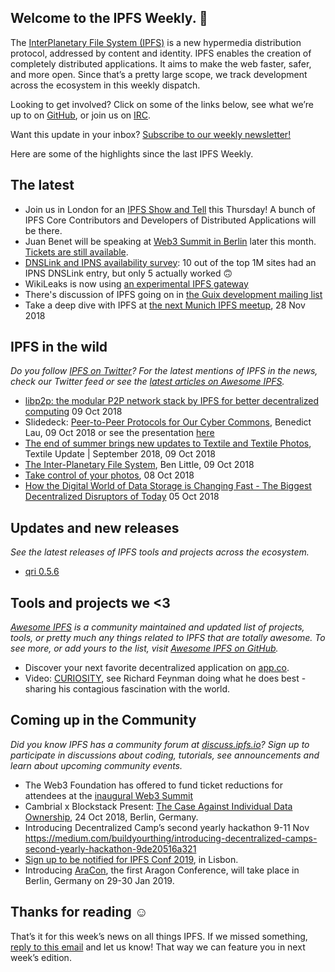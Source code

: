 ## Welcome to the IPFS Weekly. 👋

The [InterPlanetary File System (IPFS)](https://ipfs.io/) is a new hypermedia distribution protocol, addressed by content and identity. IPFS enables the creation of completely distributed applications. It aims to make the web faster, safer, and more open. Since that’s a pretty large scope, we track development across the ecosystem in this weekly dispatch.

Looking to get involved? Click on some of the links below, see what we’re up to on [GitHub](https://github.com/ipfs), or join us on [IRC](https://riot.im/app/#/room/#ipfs:matrix.org).

Want this update in your inbox? [Subscribe to our weekly newsletter!](https://tinyletter.com/ipfsnewsletter)

Here are some of the highlights since the last IPFS Weekly.

## The latest

+ Join us in London for an [IPFS Show and Tell](https://www.meetup.com/london-ipfs/events/255386386/) this Thursday! A bunch of IPFS Core Contributors and Developers of Distributed Applications will be there.
+ Juan Benet will be speaking at [Web3 Summit in Berlin](https://web3summit.com/speakers/) later this month. [Tickets are still available](https://web3summit.com/tickets/).
+ [DNSLink and IPNS availability survey](https://www.ctrl.blog/entry/dnslink-ipns-top1m-websites): 10 out of the top 1M sites had an IPNS DNSLink entry, but only 5 actually worked 🙃
+ WikiLeaks is now using [an experimental IPFS gateway](https://ipfs.wikileaks.org/)
+ There's discussion of IPFS going on in [the Guix development mailing list](https://lists.gnu.org/archive/html/guix-devel/2018-10/msg00220.html)
+ Take a deep dive with IPFS at [the next Munich IPFS meetup](https://www.meetup.com/de-DE/Munich-IPFS-User-Group/events/255295895/), 28 Nov 2018

## IPFS in the wild
*Do you follow [IPFS on Twitter](https://twitter.com/IPFSbot)? For the latest mentions of IPFS in the news, check our Twitter feed or see the [latest articles on Awesome IPFS](https://awesome.ipfs.io/categories/articles/).* 

+ [libp2p: the modular P2P network stack by IPFS for better decentralized computing](https://hub.packtpub.com/libp2p-the-modular-p2p-network-stack-by-ipfs-for-better-decentralized-computing/) 09 Oct 2018
+ Slidedeck: [Peer-to-Peer Protocols for Our Cyber Commons](https://live.deprecated.systems/presentation.html#1), Benedict Lau, 09 Oct 2018 or see the presentation [here](https://www.youtube.com/watch?v=Ivd5LwlR1is)
+ [The end of summer brings new updates to Textile and Textile Photos](https://medium.com/textileio/textile-update-september-2018-d0d00cca917), Textile Update | September 2018, 09 Oct 2018
+ [The Inter-Planetary File System](https://medium.com/@ben.little6/the-inter-planetary-file-system-fee2d3d0e8d6), Ben Little, 09 Oct 2018
+ [Take control of your photos](https://technology.mb.com.ph/2018/10/08/take-control-of-your-photos/), 08 Oct 2018
+ [How the Digital World of Data Storage is Changing Fast - The Biggest Decentralized Disruptors of Today](https://medium.com/aconomylabs/how-the-digital-world-of-data-storage-is-changing-fast-the-biggest-decentralized-disruptors-of-bf833440ea99) 05 Oct 2018

## Updates and new releases
*See the latest releases of IPFS tools and projects across the ecosystem.*

+ [qri 0.5.6](https://github.com/qri-io/qri/releases/tag/v0.5.6)  

## Tools and projects we <3
*[Awesome IPFS](https://awesome.ipfs.io/) is a community maintained and updated list of projects, tools, or pretty much any things related to IPFS that are totally awesome. To see more, or add yours to the list, visit [Awesome IPFS on GitHub](https://github.com/ipfs/awesome-ipfs).* 

+ Discover your next favorite decentralized application on [app.co](https://app.co/).
+ Video: [CURIOSITY](https://www.youtube.com/watch?v=UjEngEpiJKo), see Richard Feynman doing what he does best - sharing his contagious fascination with the world.

## Coming up in the Community
*Did you know IPFS has a community forum at [discuss.ipfs.io](https://discuss.ipfs.io/)? Sign up to participate in discussions about coding, tutorials, see announcements and learn about upcoming community events.*

+ The Web3 Foundation has offered to fund ticket reductions for attendees at the [inaugural Web3 Summit](https://medium.com/web3foundation/endowing-an-open-inclusive-community-at-web3-summit-3013456f4f84)
+ Cambrial x Blockstack Present: [The Case Against Individual Data Ownership](https://www.eventbrite.com/e/cambrial-x-blockstack-present-the-case-against-individual-data-ownership-tickets-51151166516), 24 Oct 2018, Berlin, Germany.
+ Introducing Decentralized Camp’s second yearly hackathon 9-11 Nov https://medium.com/buildyourthing/introducing-decentralized-camps-second-yearly-hackathon-9de20516a321
+ [Sign up to be notified for IPFS Conf 2019](https://docs.google.com/forms/d/e/1FAIpQLSfJVVPwvp6RY3MUg1zAVl1g_5y2nGb7WJIMI1Hs6glzm7FLHQ/viewform), in Lisbon.
+ Introducing [AraCon](https://blog.aragon.org/announcing-aracon-the-aragon-conference/), the first Aragon Conference, will take place in Berlin, Germany on 29-30 Jan 2019.

## Thanks for reading ☺️

That’s it for this week’s news on all things IPFS. If we missed something, [reply to this email](mailto:newsletter@ipfs.io) and let us know! That way we can feature you in next week’s edition. 
